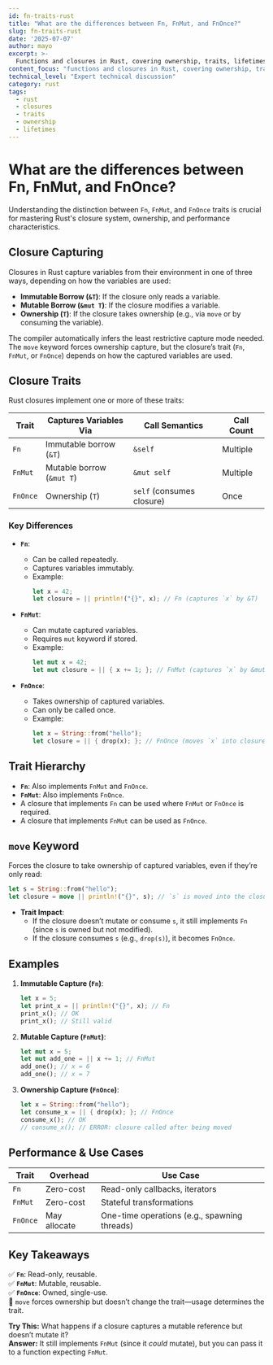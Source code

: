 ```yaml
---
id: fn-traits-rust
title: "What are the differences between Fn, FnMut, and FnOnce?"
slug: fn-traits-rust
date: '2025-07-07'
author: mayo
excerpt: >-
  Functions and closures in Rust, covering ownership, traits, lifetimes
content_focus: "functions and closures in Rust, covering ownership, traits, lifetimes"
technical_level: "Expert technical discussion"
category: rust
tags:
  - rust
  - closures
  - traits
  - ownership
  - lifetimes
---
```


# What are the differences between Fn, FnMut, and FnOnce?

Understanding the distinction between `Fn`, `FnMut`, and `FnOnce` traits is crucial for mastering Rust's closure system, ownership, and performance characteristics.

## Closure Capturing

Closures in Rust capture variables from their environment in one of three ways, depending on how the variables are used:

- **Immutable Borrow (`&T`)**: If the closure only reads a variable.
- **Mutable Borrow (`&mut T`)**: If the closure modifies a variable.
- **Ownership (`T`)**: If the closure takes ownership (e.g., via `move` or by consuming the variable).

The compiler automatically infers the least restrictive capture mode needed. The `move` keyword forces ownership capture, but the closure’s trait (`Fn`, `FnMut`, or `FnOnce`) depends on how the captured variables are used.

## Closure Traits

Rust closures implement one or more of these traits:

| Trait   | Captures Variables Via | Call Semantics | Call Count |
|---------|------------------------|----------------|------------|
| `Fn`    | Immutable borrow (`&T`) | `&self`        | Multiple   |
| `FnMut` | Mutable borrow (`&mut T`) | `&mut self` | Multiple   |
| `FnOnce`| Ownership (`T`)        | `self` (consumes closure) | Once |

### Key Differences

- **`Fn`**:
  - Can be called repeatedly.
  - Captures variables immutably.
  - Example:
    ```rust
    let x = 42;
    let closure = || println!("{}", x); // Fn (captures `x` by &T)
    ```

- **`FnMut`**:
  - Can mutate captured variables.
  - Requires `mut` keyword if stored.
  - Example:
    ```rust
    let mut x = 42;
    let mut closure = || { x += 1; }; // FnMut (captures `x` by &mut T)
    ```

- **`FnOnce`**:
  - Takes ownership of captured variables.
  - Can only be called once.
  - Example:
    ```rust
    let x = String::from("hello");
    let closure = || { drop(x); }; // FnOnce (moves `x` into closure)
    ```

## Trait Hierarchy

- **`Fn`**: Also implements `FnMut` and `FnOnce`.
- **`FnMut`**: Also implements `FnOnce`.
- A closure that implements `Fn` can be used where `FnMut` or `FnOnce` is required.
- A closure that implements `FnMut` can be used as `FnOnce`.

## `move` Keyword

Forces the closure to take ownership of captured variables, even if they’re only read:
```rust
let s = String::from("hello");
let closure = move || println!("{}", s); // `s` is moved into the closure
```

- **Trait Impact**:
  - If the closure doesn’t mutate or consume `s`, it still implements `Fn` (since `s` is owned but not modified).
  - If the closure consumes `s` (e.g., `drop(s)`), it becomes `FnOnce`.

## Examples

1. **Immutable Capture (`Fn`)**:
   ```rust
   let x = 5;
   let print_x = || println!("{}", x); // Fn
   print_x(); // OK
   print_x(); // Still valid
   ```

2. **Mutable Capture (`FnMut`)**:
   ```rust
   let mut x = 5;
   let mut add_one = || x += 1; // FnMut
   add_one(); // x = 6
   add_one(); // x = 7
   ```

3. **Ownership Capture (`FnOnce`)**:
   ```rust
   let x = String::from("hello");
   let consume_x = || { drop(x); }; // FnOnce
   consume_x(); // OK
   // consume_x(); // ERROR: closure called after being moved
   ```

## Performance & Use Cases

| Trait   | Overhead      | Use Case                        |
|---------|---------------|---------------------------------|
| `Fn`    | Zero-cost     | Read-only callbacks, iterators  |
| `FnMut` | Zero-cost     | Stateful transformations       |
| `FnOnce`| May allocate  | One-time operations (e.g., spawning threads) |

## Key Takeaways

✅ **`Fn`**: Read-only, reusable.  
✅ **`FnMut`**: Mutable, reusable.  
✅ **`FnOnce`**: Owned, single-use.  
🚀 `move` forces ownership but doesn’t change the trait—usage determines the trait.

**Try This:** What happens if a closure captures a mutable reference but doesn’t mutate it?  
**Answer:** It still implements `FnMut` (since it *could* mutate), but you can pass it to a function expecting `FnMut`.
